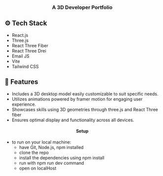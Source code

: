 <h3 align="center">A 3D Developer Portfolio</h3>

## <a name="tech-stack">⚙️ Tech Stack</a>

- React.js
- Three.js
- React Three Fiber
- React Three Drei
- Email JS
- Vite
- Tailwind CSS

## <a name="features">🔋 Features</a>

- Includes a 3D desktop model easily customizable to suit specific needs.
- Utilizes animations powered by framer motion for engaging user experience.
- Showcases skills using 3D geometries through three.js and React Three fiber
- Ensures optimal display and functionality across all devices.

<h4 align="center">Setup</h4>

- to run on your local machine:
    - have Git, Node.js, npm installed
    - clone the repo
    - install the dependencies using npm install
    - run with npm run dev command
    - open on localHost
